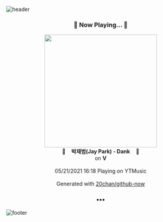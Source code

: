 ![header](https://capsule-render.vercel.app/api?type=wave&height=170&section=header&text=Hi.%20I'm%20SHIFT&fontColor=090707&fontAlignX=45&fontAlignY=65&fontSize=100)

<h3 align="center">🎵 Now Playing... 🎵</h3>
<p align="center">
  <a href="https://music.youtube.com/watch?v=M-RbhHE2CiY">
    <img width="300" src="https://lh3.googleusercontent.com/DdIIFqGiV45yg6zsoXZb3hUltt9OVb2hyHvBpNdKXl8l9apAb-6Sxi5W9273TtivbBcJ24o_5kmFO8M">
  </a>
  <br>
  🎵&nbsp&nbsp&nbsp <b>박재범(Jay Park) - Dank</b> &nbsp&nbsp&nbsp🎵
  <br>
  on <b>V</b>
  
  <br />
  <br />
  05/21/2021 16:18 Playing on YTMusic
  <br />
  <br />
  Generated with <a href="https://github.com/20chan/github-now">20chan/github-now</a>
</p>

<h3 align="center">•••</h3>

![footer](https://capsule-render.vercel.app/api?type=wave&height=150&section=footer)
